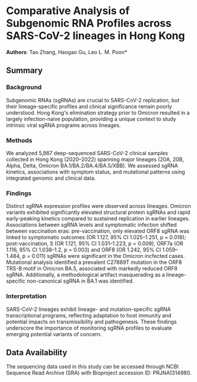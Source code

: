 # Comparative Analysis of Subgenomic RNA Profiles across SARS-CoV-2 lineages in Hong Kong
**Authors**: Tao Zhang, Haogao Gu, Leo L. M. Poon*

## Summary
### Background
Subgenomic RNAs (sgRNAs) are crucial to SARS-CoV-2 replication, but their lineage-specific profiles and clinical significance remain poorly understood. Hong Kong's elimination strategy prior to Omicron resulted in a largely infection-naive population, providing a unique context to study intrinsic viral sgRNA programs across lineages.
### Methods
We analyzed 5,867 deep-sequenced SARS-CoV-2 clinical samples collected in Hong Kong (2020–2022) spanning major lineages (20A, 20B, Alpha, Delta, Omicron BA.1/BA.2/BA.4/BA.5/XBB). We assessed sgRNA kinetics, associations with symptom status, and mutational patterns using integrated genomic and clinical data.

### Findings
Distinct sgRNA expression profiles were observed across lineages. Omicron variants exhibited significantly elevated structural protein sgRNAs and rapid early-peaking kinetics compared to sustained replication in earlier lineages. Associations between sgRNA levels and symptomatic infection shifted between vaccination eras: pre-vaccination, only elevated ORF8 sgRNA was linked to symptomatic outcomes (OR 1.127, 95% CI 1.025–1.251, p = 0.018); post-vaccination, S (OR 1.121, 95% CI 1.031–1.223, p = 0.009), ORF7a (OR 1.116, 95% CI 1.038–1.2, p = 0.003) and ORF8 (OR 1.242, 95% CI 1.059–1.484, p = 0.011) sgRNAs were significant in the Omicron incfected cases. Mutational analysis identified a prevalent C27889T mutation in the ORF8 TRS-B motif in Omicron BA.5, associated with markedly reduced ORF8 sgRNA. Additionally, a methodological artifact masquerading as a lineage-specific non-canonical sgRNA in BA.1 was identified.

### Interpretation
SARS-CoV-2 lineages exhibit lineage- and mutation-specific sgRNA transcriptional programs, reflecting adaptation to host immunity and potential impacts on transmissibility and pathogenesis. These findings underscore the importance of monitoring sgRNA profiles to evaluate emerging potential variants of concern. 

## Data Availability

The sequencing data used in this study can be accessed through NCBI Sequence Read Archive (SRA) with Bioproject accession ID: PRJNA1314980.
